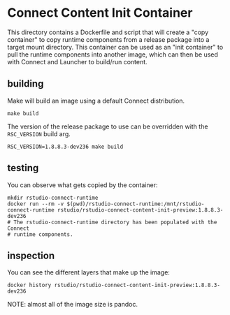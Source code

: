# Connect Content Init Container

This directory contains a Dockerfile and script that will create a "copy
container" to copy runtime components from a release package into a target
mount directory. This container can be used as an "init container" to pull the
runtime components into another image, which can then be used with Connect and
Launcher to build/run content.

## building

Make will build an image using a default Connect distribution.

```console
make build
```

The version of the release package to use can be overridden with the
`RSC_VERSION` build arg.

```console
RSC_VERSION=1.8.8.3-dev236 make build
```

## testing

You can observe what gets copied by the container:

```console
mkdir rstudio-connect-runtime
docker run --rm -v $(pwd)/rstudio-connect-runtime:/mnt/rstudio-connect-runtime rstudio/rstudio-connect-content-init-preview:1.8.8.3-dev236
# The rstudio-connect-runtime directory has been populated with the Connect
# runtime components.
```


## inspection

You can see the different layers that make up the image:

    docker history rstudio/rstudio-connect-content-init-preview:1.8.8.3-dev236

NOTE: almost all of the image size is pandoc.
